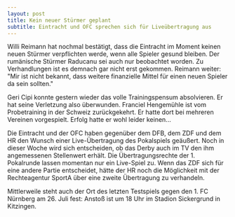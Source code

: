 ```yaml
---
layout: post
title: Kein neuer Stürmer geplant
subtitle: Eintracht und OFC sprechen sich für Liveübertragung aus
---
```


Willi Reimann hat nochmal bestätigt, dass die Eintracht im Moment keinen neuen Stürmer verpflichten werde, wenn alle Spieler gesund bleiben. Der rumänische Stürmer Raducanu sei auch nur beobachtet worden. Zu Verhandlungen ist es demnach gar nicht erst gekommen. Reimann weiter: "Mir ist nicht bekannt, dass weitere finanzielle Mittel für einen neuen Spieler da sein sollten." 

Geri Cipi konnte gestern wieder das volle Trainingspensum absolvieren. Er hat seine Verletzung also überwunden. Franciel Hengemühle ist vom Probetraining in der Schweiz zurückgekehrt. Er hatte dort bei mehreren Vereinen vorgespielt. Erfolg hatte er wohl leider keinen...

Die Eintracht und der OFC haben gegenüber dem DFB, dem ZDF und dem HR den Wunsch einer Live-Übertragung des Pokalspiels geäußert. Noch in dieser Woche wird sich entscheiden, ob das Derby auch im TV den ihm angemessenen Stellenwert erhält. Die Übertragungsrechte der 1. Pokalrunde lassen momentan nur ein Live-Spiel zu. Wenn das ZDF sich für eine andere Partie entscheidet, hätte der HR noch die Möglichkeit mit der Rechteagentur SportA über eine zweite Übertragung zu verhandeln.

Mittlerweile steht auch der Ort des letzten Testspiels gegen den 1. FC Nürnberg am 26. Juli fest: Anstoß ist um 18 Uhr im Stadion Sickergrund in Kitzingen.
